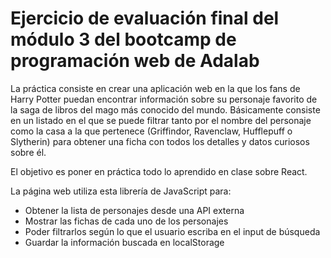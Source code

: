 # Ejercicio de evaluación final del módulo 3 del bootcamp de programación web de Adalab
La práctica consiste en crear una aplicación web en la que los fans de Harry Potter puedan encontrar información sobre su personaje favorito de la saga de libros del mago más conocido del mundo. Básicamente consiste en un listado en el que se puede filtrar tanto por el nombre del personaje como la casa a la que pertenece (Griffindor, Ravenclaw, Hufflepuff o Slytherin) para obtener una ficha con todos los detalles y datos curiosos sobre él.

El objetivo es poner en práctica todo lo aprendido en clase sobre React.

La página web utiliza esta librería de JavaScript para:

- Obtener la lista de personajes desde una API externa
- Mostrar las fichas de cada uno de los personajes
- Poder filtrarlos según lo que el usuario escriba en el input de búsqueda
- Guardar la información buscada en localStorage
